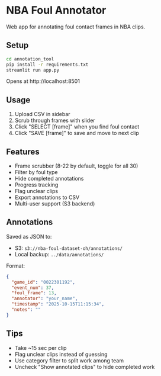 # NBA Foul Annotator

Web app for annotating foul contact frames in NBA clips.

## Setup

```bash
cd annotation_tool
pip install -r requirements.txt
streamlit run app.py
```

Opens at http://localhost:8501

## Usage

1. Upload CSV in sidebar
2. Scrub through frames with slider
3. Click "SELECT [frame]" when you find foul contact
4. Click "SAVE [frame]" to save and move to next clip

## Features

- Frame scrubber (8-22 by default, toggle for all 30)
- Filter by foul type
- Hide completed annotations
- Progress tracking
- Flag unclear clips
- Export annotations to CSV
- Multi-user support (S3 backend)

## Annotations

Saved as JSON to:
- S3: `s3://nba-foul-dataset-oh/annotations/`
- Local backup: `../data/annotations/`

Format:
```json
{
  "game_id": "0022301192",
  "event_num": 37,
  "foul_frame": 13,
  "annotator": "your_name",
  "timestamp": "2025-10-15T11:15:34",
  "notes": ""
}
```

## Tips

- Take ~15 sec per clip
- Flag unclear clips instead of guessing
- Use category filter to split work among team
- Uncheck "Show annotated clips" to hide completed work
